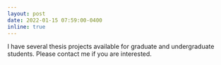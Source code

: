 ```yaml
---
layout: post
date: 2022-01-15 07:59:00-0400
inline: true
---
```


I have several thesis projects available for graduate and undergraduate students. Please contact me if you are interested.
